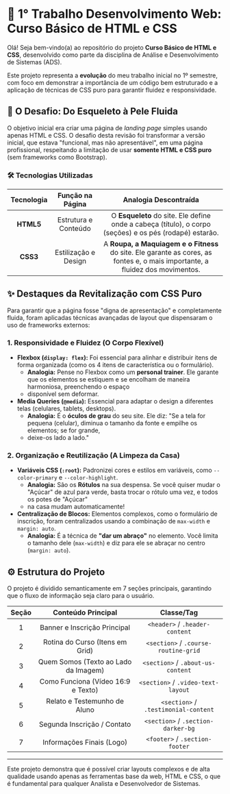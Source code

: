 # 🚀 1° Trabalho Desenvolvimento Web: Curso Básico de HTML e CSS

Olá! Seja bem-vindo(a) ao repositório do projeto **Curso Básico de HTML e CSS**, desenvolvido como parte da disciplina de Análise e Desenvolvimento de Sistemas (ADS).

Este projeto representa a **evolução** do meu trabalho inicial no 1º semestre, com foco em demonstrar a importância de um código bem estruturado e a aplicação de 
técnicas de CSS puro para garantir fluidez e responsividade.

## 🎯 O Desafio: Do Esqueleto à Pele Fluida

O objetivo inicial era criar uma página de *landing page* simples usando apenas HTML e CSS. O desafio desta revisão foi transformar a versão inicial, que estava 
"funcional, mas não apresentável", em uma página profissional, respeitando a limitação de usar **somente HTML e CSS puro** (sem frameworks como Bootstrap).

### 🛠️ Tecnologias Utilizadas

| Tecnologia | Função na Página | Analogia Descontraída |
| :---: | :---: | :---: |
| **HTML5** | Estrutura e Conteúdo | O **Esqueleto** do site. Ele define onde a cabeça (título), o corpo (seções) e os pés (rodapé) estarão. |
| **CSS3** | Estilização e Design | A **Roupa, a Maquiagem e o Fitness** do site. Ele garante as cores, as fontes e, o mais importante, a fluidez dos movimentos. |

## ✨ Destaques da Revitalização com CSS Puro

Para garantir que a página fosse "digna de apresentação" e completamente fluida, foram aplicadas técnicas avançadas de layout que dispensaram o uso de frameworks externos:

### 1. Responsividade e Fluidez (O Corpo Flexível)

* **Flexbox (`display: flex`):** Foi essencial para alinhar e distribuir itens de forma organizada (como os 4 itens de característica ou o formulário).
    * **Analogia:** Pense no Flexbox como um **personal trainer**. Ele garante que os elementos se estiquem e se encolham de maneira harmoniosa, preenchendo o espaço
    * disponível sem deformar.
* **Media Queries (`@media`):** Essencial para adaptar o design a diferentes telas (celulares, tablets, desktops).
    * **Analogia:** É o **óculos de grau** do seu site. Ele diz: "Se a tela for pequena (celular), diminua o tamanho da fonte e empilhe os elementos; se for grande,
    * deixe-os lado a lado."

### 2. Organização e Reutilização (A Limpeza da Casa)

* **Variáveis CSS (`:root`):** Padronizei cores e estilos em variáveis, como `--color-primary` e `--color-highlight`.
    * **Analogia:** São os **Rótulos** na sua despensa. Se você quiser mudar o "Açúcar" de azul para verde, basta trocar o rótulo uma vez, e todos os potes de "Açúcar"
    * na casa mudam automaticamente!
* **Centralização de Blocos:** Elementos complexos, como o formulário de inscrição, foram centralizados usando a combinação de `max-width` e `margin: auto`.
    * **Analogia:** É a técnica de **"dar um abraço"** no elemento. Você limita o tamanho dele (`max-width`) e diz para ele se abraçar no centro (`margin: auto`).

## ⚙️ Estrutura do Projeto

O projeto é dividido semanticamente em 7 seções principais, garantindo que o fluxo de informação seja claro para o usuário.

| Seção | Conteúdo Principal | Classe/Tag |
| :---: | :---: | :---: |
| 1 | Banner e Inscrição Principal | `<header>` / `.header-content` |
| 2 | Rotina do Curso (Itens em Grid) | `<section>` / `.course-routine-grid` |
| 3 | Quem Somos (Texto ao Lado da Imagem) | `<section>` / `.about-us-content` |
| 4 | Como Funciona (Vídeo 16:9 e Texto) | `<section>` / `.video-text-layout` |
| 5 | Relato e Testemunho de Aluno | `<section>` / `.testimonial-content` |
| 6 | Segunda Inscrição / Contato | `<section>` / `.section-darker-bg` |
| 7 | Informações Finais (Logo) | `<footer>` / `.section-footer` |

---

Este projeto demonstra que é possível criar layouts complexos e de alta qualidade usando apenas as ferramentas base da web, HTML e CSS, o que é fundamental para qualquer 
Analista e Desenvolvedor de Sistemas.
